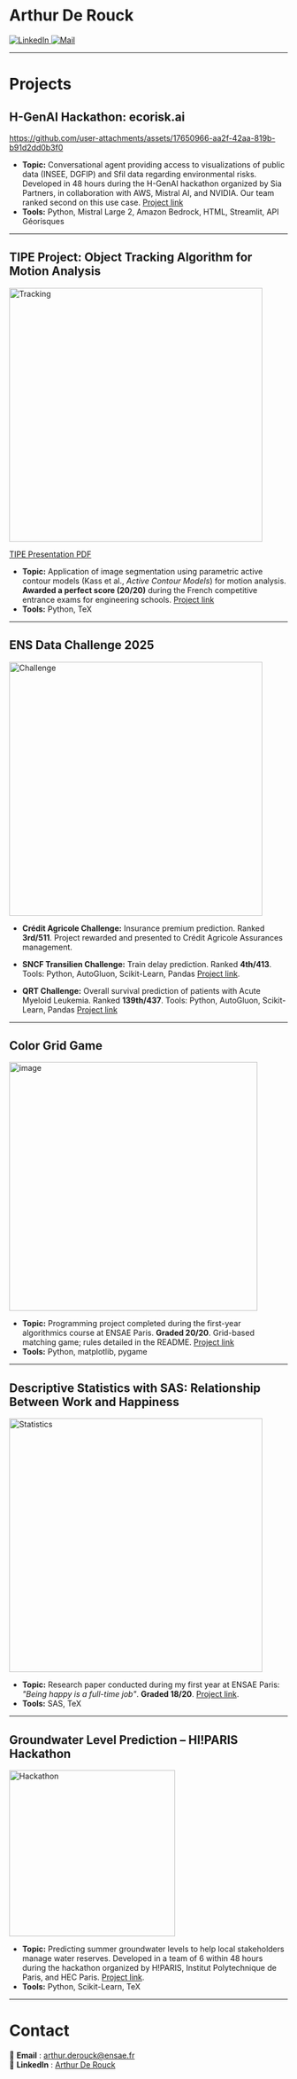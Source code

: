 <h1> Arthur De Rouck</h1>

<p>
  <a href="https://www.linkedin.com/in/arthur-de-rouck/">
  <img src="https://img.shields.io/badge/LinkedIn-0077B5?style=for-the-badge&logo=linkedin&logoColor=white" alt="LinkedIn"/>
</a>
  <a href="mailto:arthur.derouck@ensae.fr">
    <img src="https://img.shields.io/badge/Mail-EA4335?style=for-the-badge&logo=gmail&logoColor=white" alt="Mail"/>
  </a>
</p>

---
# Projects

## H-GenAI Hackathon: ecorisk.ai

https://github.com/user-attachments/assets/17650966-aa2f-42aa-819b-b91d2dd0b3f0

- **Topic:** Conversational agent providing access to visualizations of public data (INSEE, DGFIP) and Sfil data regarding environmental risks. Developed in 48 hours during the H-GenAI hackathon organized by Sia Partners, in collaboration with AWS, Mistral AI, and NVIDIA. Our team ranked second on this use case. [Project link](https://github.com/arthurdrk/H-GenAI-Hackaton)
- **Tools:** Python, Mistral Large 2, Amazon Bedrock, HTML, Streamlit, API Géorisques
  
---
## TIPE Project: Object Tracking Algorithm for Motion Analysis
<img width="458" alt="Tracking" src="https://github.com/user-attachments/assets/1abec784-df9c-419a-b4e8-6a6e7120ed38" />  

[TIPE Presentation PDF](https://github.com/user-attachments/files/18725877/Presentation.TIPE.pdf)

- **Topic:** Application of image segmentation using parametric active contour models (Kass et al., *Active Contour Models*) for motion analysis. **Awarded a perfect score (20/20)** during the French competitive entrance exams for engineering schools. [Project link](https://github.com/arthurdrk/TIPE-active-contours)  
- **Tools:** Python, TeX
  
---

## ENS Data Challenge 2025 
<img width="458" alt="Challenge" src="https://github.com/user-attachments/assets/048da365-817a-40da-88d7-da330fb4feef" />

- **Crédit Agricole Challenge:** Insurance premium prediction. Ranked **3rd/511**. Project rewarded and presented to Crédit Agricole Assurances management.  

- **SNCF Transilien Challenge:** Train delay prediction. Ranked **4th/413**. Tools: Python, AutoGluon, Scikit-Learn, Pandas [Project link](https://github.com/arthurdrk/SNCF-Data-Challenge).  

- **QRT Challenge:** Overall survival prediction of patients with Acute Myeloid Leukemia. Ranked **139th/437**. Tools: Python, AutoGluon, Scikit-Learn, Pandas [Project link](https://github.com/arthurdrk/QRT-Challenge-2025)  

---
## Color Grid Game 
<img width="449" alt="image" src="https://github.com/user-attachments/assets/567d705a-b507-4eb6-805a-6c1a79f5d2b1" />

- **Topic:** Programming project completed during the first-year algorithmics course at ENSAE Paris. **Graded 20/20**. Grid-based matching game; rules detailed in the README. [Project link](https://github.com/arthurdrk/Jeu-appariement-sur-une-grille)  
- **Tools:** Python, matplotlib, pygame  

---
## Descriptive Statistics with SAS: Relationship Between Work and Happiness
<img width="458" alt="Statistics" src="https://github.com/user-attachments/assets/b8ffce81-ada1-4c7d-b762-9417bc2b847b" />  

- **Topic:** Research paper conducted during my first year at ENSAE Paris: *"Being happy is a full-time job"*. **Graded 18/20**. [Project link](https://github.com/arthurdrk/Lien-travail-bonheur).  
- **Tools:** SAS, TeX  

---
## Groundwater Level Prediction – HI!PARIS Hackathon
<img width="300" alt="Hackathon" src="https://github.com/user-attachments/assets/5415db5a-984d-482f-9b1c-cc9a9abeb809" />

- **Topic:** Predicting summer groundwater levels to help local stakeholders manage water reserves. Developed in a team of 6 within 48 hours during the hackathon organized by H!PARIS, Institut Polytechnique de Paris, and HEC Paris. [Project link](https://github.com/arthurdrk/HI-PARIS-Hackaton).  
- **Tools:** Python, Scikit-Learn, TeX  

---
# Contact

📧 **Email** : [arthur.derouck@ensae.fr](mailto:arthur.derouck@ensae.fr)  
🔗 **LinkedIn** : [Arthur De Rouck](https://www.linkedin.com/in/arthur-de-rouck-64b4a5221/)  
